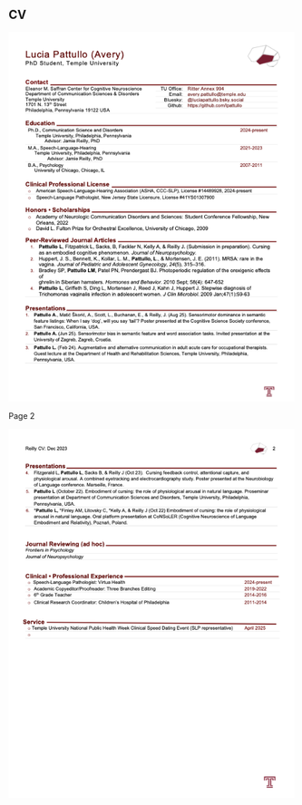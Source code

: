
## CV
<p align="left">
  <img src="PattulloCV_May25.png" alt="PattulloCV" width="1000">

Page 2
<p align="left">
  <img src="CV_page_2.png" alt="PattulloCV2" width="1000">
